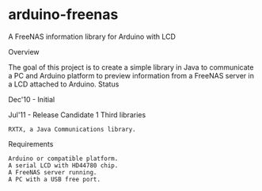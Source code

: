 # arduino-freenas
A FreeNAS information library for Arduino with LCD

Overview

The goal of this project is to create a simple library in Java to communicate a PC and Arduino platform to preview information from a FreeNAS server in a LCD attached to Arduino.
Status

Dec'10 - Initial

Jul'11 - Release Candidate 1
Third libraries

    RXTX, a Java Communications library. 

Requirements

    Arduino or compatible platform.
    A serial LCD with HD44780 chip.
    A FreeNAS server running.
    A PC with a USB free port. 
